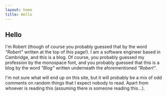 ```yaml
---
layout: home
title: Hello
---
```



## Hello

I'm Robert (though of course you probably guessed that by the word _"Robert"_ written at the top of this page!). I am a software engineer based in Cambridge, and this is a blog.  Of course, you probably guessed my profession by the monospace font, and you probably guessed that this is a blog by the word *"Blog"* written underneath the aforementioned _"Robert"_.

I'm not sure what will end up on this site, but it will probably be a mix of odd comments on random things that I expect nobody to read.  Apart from whoever is reading this (assuming there is someone reading this...).


